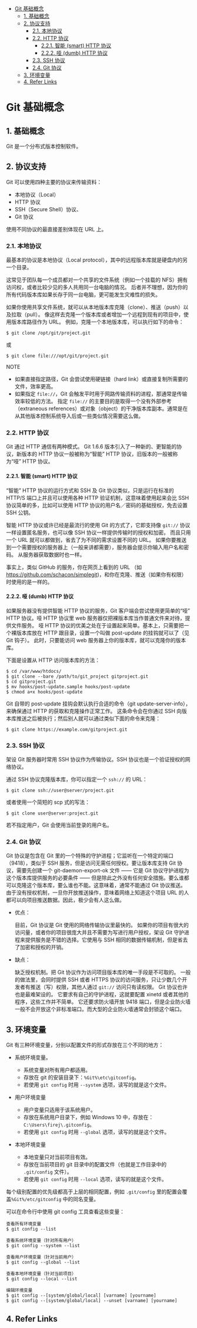 - [Git 基础概念](#git-基础概念)
  - [1. 基础概念](#1-基础概念)
  - [2. 协议支持](#2-协议支持)
    - [2.1. 本地协议](#21-本地协议)
    - [2.2. HTTP 协议](#22-http-协议)
      - [2.2.1. 智能 (smart) HTTP 协议](#221-智能-smart-http-协议)
      - [2.2.2. 哑 (dumb) HTTP 协议](#222-哑-dumb-http-协议)
    - [2.3. SSH 协议](#23-ssh-协议)
    - [2.4. Git 协议](#24-git-协议)
  - [3. 环境变量](#3-环境变量)
  - [4. Refer Links](#4-refer-links)

# Git 基础概念

## 1. 基础概念

Git 是一个分布式版本控制软件。

## 2. 协议支持

Git 可以使用四种主要的协议来传输资料：
- 本地协议（Local）
- HTTP 协议
- SSH（Secure Shell）协议、
- Git 协议

使用不同协议的最直接差别体现在 URL 上。

### 2.1. 本地协议

最基本的协议是本地协议（Local protocol），其中的远程版本库就是硬盘内的另一个目录。

这常见于团队每一个成员都对一个共享的文件系统（例如一个挂载的 NFS）拥有访问权，或者比较少见的多人共用同一台电脑的情况。 后者并不理想，因为你的所有代码版本库如果长存于同一台电脑，更可能发生灾难性的损失。

如果你使用共享文件系统，就可以从本地版本库克隆（clone）、推送（push）以及拉取（pull）。 像这样去克隆一个版本库或者增加一个远程到现有的项目中，使用版本库路径作为 URL。 例如，克隆一个本地版本库，可以执行如下的命令：
```
$ git clone /opt/git/project.git
```
或
```
$ git clone file:///opt/git/project.git
```

NOTE
- 如果直接指定路径，Git 会尝试使用硬链接（hard link）或直接复制所需要的文件，效率更高。
- 如果指定 `file://`，Git 会触发平时用于网路传输资料的进程，那通常是传输效率较低的方法。 指定 `file://` 的主要目的是取得一个没有外部参考（extraneous references）或对象（object）的干净版本库副本。通常是在从其他版本控制系统导入后或一些类似情况需要这么做。

### 2.2. HTTP 协议

Git 通过 HTTP 通信有两种模式。 Git 1.6.6 版本引入了一种新的、更智能的协议，新版本的 HTTP 协议一般被称为“智能” HTTP 协议，旧版本的一般被称为“哑” HTTP 协议。

#### 2.2.1. 智能 (smart) HTTP 协议

“智能” HTTP 协议的运行方式和 SSH 及 Git 协议类似，只是运行在标准的 HTTP/S 端口上并且可以使用各种 HTTP 验证机制，这意味着使用起来会比 SSH 协议简单的多，比如可以使用 HTTP 协议的用户名／密码的基础授权，免去设置 SSH 公钥。

智能 HTTP 协议或许已经是最流行的使用 Git 的方式了，它即支持像 `git://` 协议一样设置匿名服务，也可以像 SSH 协议一样提供传输时的授权和加密。 而且只用一个 URL 就可以都做到，省去了为不同的需求设置不同的 URL。 如果你要推送到一个需要授权的服务器上（一般来讲都需要），服务器会提示你输入用户名和密码。 从服务器获取数据时也一样。

事实上，类似 GitHub 的服务，你在网页上看到的 URL （如 https://github.com/schacon/simplegit)，和你在克隆、推送（如果你有权限）时使用的是一样的。

#### 2.2.2. 哑 (dumb) HTTP 协议

如果服务器没有提供智能 HTTP 协议的服务，Git 客户端会尝试使用更简单的“哑” HTTP 协议。哑 HTTP 协议里 web 服务器仅把裸版本库当作普通文件来对待，提供文件服务。 哑 HTTP 协议的优美之处在于设置起来简单。基本上，只需要把一个裸版本库放在 HTTP 跟目录，设置一个叫做 post-update 的挂钩就可以了（见 Git 钩子）。 此时，只要能访问 web 服务器上你的版本库，就可以克隆你的版本库。

下面是设置从 HTTP 访问版本库的方法：
```
$ cd /var/www/htdocs/
$ git clone --bare /path/to/git_project gitproject.git
$ cd gitproject.git
$ mv hooks/post-update.sample hooks/post-update
$ chmod a+x hooks/post-update
```
Git 自带的 post-update 挂钩会默认执行合适的命令（git update-server-info），来确保通过 HTTP 的获取和克隆操作正常工作。 这条命令会在你通过 SSH 向版本库推送之后被执行；然后别人就可以通过类似下面的命令来克隆：
```
$ git clone https://example.com/gitproject.git
```

### 2.3. SSH 协议

架设 Git 服务器时常用 SSH 协议作为传输协议。SSH 协议也是一个验证授权的网络协议。

通过 SSH 协议克隆版本库，你可以指定一个 `ssh://` 的 URL：
```
$ git clone ssh://user@server/project.git
```
或者使用一个简短的 scp 式的写法：
```
$ git clone user@server:project.git
```
若不指定用户，Git 会使用当前登录的用户名。

### 2.4. Git 协议

Git 协议是包含在 Git 里的一个特殊的守护进程；它监听在一个特定的端口（9418），类似于 SSH 服务，但是访问无需任何授权。要让版本库支持 Git 协议，需要先创建一个 git-daemon-export-ok 文件 —— 它是 Git 协议守护进程为这个版本库提供服务的必要条件 —— 但是除此之外没有任何安全措施。要么谁都可以克隆这个版本库，要么谁也不能。这意味着，通常不能通过 Git 协议推送。 由于没有授权机制，一旦你开放推送操作，意味着网络上知道这个项目 URL 的人都可以向项目推送数据。因此，极少会有人这么做。

- 优点：

  目前，Git 协议是 Git 使用的网络传输协议里最快的。 如果你的项目有很大的访问量，或者你的项目很庞大并且不需要为写进行用户授权，架设 Git 守护进程来提供服务是不错的选择。它使用与 SSH 相同的数据传输机制，但是省去了加密和授权的开销。

- 缺点：

  缺乏授权机制。把 Git 协议作为访问项目版本库的唯一手段是不可取的。 一般的做法里，会同时提供 SSH 或者 HTTPS 协议的访问服务，只让少数几个开发者有推送（写）权限，其他人通过 `git://` 访问只有读权限。 Git 协议也许也是最难架设的。 它要求有自己的守护进程，这就要配置 xinetd 或者其他的程序，这些工作并不简单。 它还要求防火墙开放 9418 端口，但是企业防火墙一般不会开放这个非标准端口。而大型的企业防火墙通常会封锁这个端口。

## 3. 环境变量

Git 有三种环境变量，分别以配置文件的形式存放在三个不同的地方：
- 系统环境变量。
  - 系统变量对所有用户都适用。
  - 存放在 git 的安装目录下：`%Git%\etc\gitconfig`。
  - 若使用 `git config` 时用 `--system` 选项，读写的就是这个文件。

- 用户环境变量
  - 用户变量只适用于该系统用户。
  - 存放在系统用户目录下，例如 Windows 10 中，存放在：`C:\Users\firej\.gitconfig`。
  - 若使用 `git config` 时用 `--global` 选项，读写的就是这个文件。

- 本地环境变量
  - 本地变量只对当前项目有效。
  - 存放在当前项目的 git 目录中的配置文件（也就是工作目录中的 `.git/config` 文件）。
  - 若使用 `git config` 时用 `--local` 选项，读写的就是这个文件。

每个级别配置的优先级都高于上层的相同配置，例如 `.git/config` 里的配置会覆盖`%Git%/etc/gitconfig` 中的同名变量。

可以在命令行中使用 git config 工具查看这些变量：
```
查看所有环境变量
$ git config --list

查看系统环境变量（针对所有用户）
$ git config --system --list

查看用户环境变量（针对当前用户）
$ git config --global --list

查看本地环境变量（针对当前项目）
$ git config --local --list

编辑环境变量
$ git config --[system/global/local] [varname] [yourname]
$ git config --[system/global/local] --unset [varname] [yourname]
```

## 4. Refer Links
